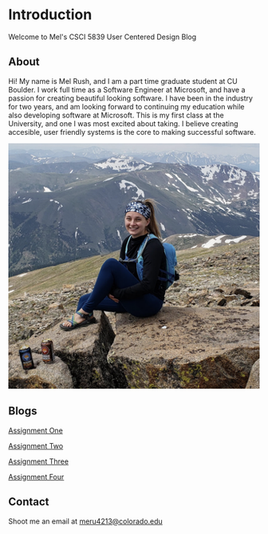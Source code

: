 # Introduction

Welcome to Mel's CSCI 5839 User Centered Design Blog

## About

Hi! My name is Mel Rush, and I am a part time graduate student at CU Boulder. I work full time as a Software Engineer at Microsoft, and have a passion for creating beautiful looking software. I have been in the industry for two years, and am looking forward to continuing my education while also developing software at Microsoft. This is my first class at the University, and one I was most excited about taking. I believe creating accesible, user friendly systems is the core to making successful software.

![Mel](Imgs/melrush.png)

## Blogs

[Assignment One](blog/assignment1.md)

[Assignment Two](blog/assignment2.md)

[Assignment Three](blog/assignment3.md)

[Assignment Four](blog/assignment4.md)

## Contact

Shoot me an email at meru4213@colorado.edu
